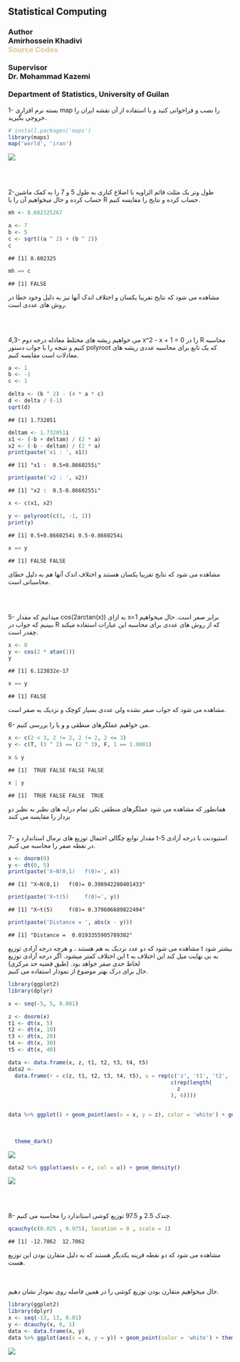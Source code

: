 
<html>


<h2 style={font-family: "XB Niloofar">
Statistical Computing
</h2>

<style>
a:link {
  color: #dcc896;
  background-color: transparent;
  text-decoration: none;
}

a:visited {
  color: #dcc896;
  background-color: transparent;
  text-decoration: none;
}

a:hover {
  color:black ;
  background-color: transparent;
  text-decoration: underline;
}

a:active {
  color: #dcc896;
  background-color: transparent;
  text-decoration: underline;
}
</style>

<h3 style={font-family: "XB Niloofar">
Author <br>
Amirhossein Khadivi <br>
<a href='https://github.com/amirhossein-khadivi/SC/tree/master/1'title='GitHub'>Source Codes</a>
<br><br>
Supervisor <br>
Dr. Mohammad Kazemi <br> <br>
Department of Statistics, University of Guilan
<br>
</h3>

<p>

1- بسته نرم افزاری map را نصب و فراخوانی کنید و با استفاده از آن نقشه
ایران را خروجی بگیرید.

``` r
# install.packages('maps')
library(maps)
map('world', 'iran')
```

![](SC_files/figure-gfm/unnamed-chunk-1-1.png)<!-- -->

<br> <br>

2-طول وتر یک مثلث قائم الزاویه با اضلاع کناری به طول 5 و 7 را به کمک
ماشین حساب کرده و حال میخواهیم آن را با R حساب کرده و نتایج را
مقایسه کنیم.

``` r
mh <- 8.602325267

a <- 7
b <- 5
c <- sqrt((a ^ 2) + (b ^ 2))
c
```

    ## [1] 8.602325

``` r
mh == c
```

    ## [1] FALSE

مشاهده می شود که نتایج تقریبا یکسان و اختلاف اندک آنها نیز به دلیل وجود
خطا در روش های عددی است.

<br> <br>

4,3- می خواهیم ریشه های مختلط معادله درجه دوم x^2 - x + 1 = 0 را در R
محاسبه کنیم و نتیجه را با جواب دستور polyroot که یک تابع برای محاسبه
عددی ریشه های معادلات است مقایسه کنیم.

``` r
a <- 1
b <- -1
c <- 1

delta <- (b ^ 2) - (4 * a * c)
d <- delta / (-1)
sqrt(d)
```

    ## [1] 1.732051

``` r
deltam <- 1.732051i
x1 <- (-b + deltam) / (2 * a)
x2 <- (-b - deltam) / (2 * a)
print(paste('x1 : ', x1))
```

    ## [1] "x1 :  0.5+0.8660255i"

``` r
print(paste('x2 : ', x2))
```

    ## [1] "x2 :  0.5-0.8660255i"

``` r
x <- c(x1, x2)

y <- polyroot(c(1, -1, 1))
print(y)
```

    ## [1] 0.5+0.8660254i 0.5-0.8660254i

``` r
x == y
```

    ## [1] FALSE FALSE

مشاهده می شود که نتایج تقریبا یکسان هستند و اختلاف اندک آنها هم به دلیل
خطای محاسباتی است.

<br> <br>

5- میدانیم که مقدار cos(2arctan(x)) به ازای x=1 برابر صفر است. حال
میخواهیم ببینیم که جواب در R که از روش های عددی برای محاسبه این
عبارات استفاده میکند چقدر است.

``` r
x <- 0
y <- cos(2 * atan(1))
y
```

    ## [1] 6.123032e-17

``` r
x == y
```

    ## [1] FALSE

مشاهده می شود که جواب صفر نشده ولی عددی بسیار کوچک و نزدیک به صفر است.
<br> <br> 6- می خواهیم عملگرهای منطقی و و یا را بررسی کنیم.

``` r
x <- c(2 < 3, 2 != 2, 2 != 2, 2 <= 3)
y <- c(T, (3 ^ 2) == (2 ^ 3), F, 1 == 1.0001)

x & y
```

    ## [1]  TRUE FALSE FALSE FALSE

``` r
x | y
```

    ## [1]  TRUE FALSE FALSE  TRUE

همانطور که مشاهده می شود عملگرهای منطقی تکی تمام درایه های نظیر به نظیر
دو بردار را مقایسه می کنند <br> <br>

7- مقدار توابع چگالی احتمال توزیع های نرمال استاندارد و t-استیودنت با
درجه آزادی 5 در نقطه صفر را محاسبه می کنیم.

``` r
x <- dnorm(0)
y <- dt(0, 5)
print(paste('X~N(0,1)   f(0)=', x))
```

    ## [1] "X~N(0,1)   f(0)= 0.398942280401433"

``` r
print(paste('X~t(5)     f(0)=', y))
```

    ## [1] "X~t(5)     f(0)= 0.379606689822494"

``` r
print(paste('Distance = ', abs(x - y)))
```

    ## [1] "Distance =  0.0193355905789382"

مشاهده می شود که دو عدد نزدیک به هم هستند ، و هرچه درجه آزادی توزیع t
بیشتر شود این اختلاف کمتر میشود. اگر درجه آزادی توزیع t به بی نهایت
میل کند این اختلاف به لحاظ حدی صفر خواهد بود. (طبق قضیه حد مرکزی) <br>
حال برای درک بهتر موضوع از نمودار استفاده می کنیم.

``` r
library(ggplot2)
library(dplyr)

x <- seq(-5, 5, 0.001)

z <- dnorm(x)
t1 <- dt(x, 5)
t2 <- dt(x, 10)
t3 <- dt(x, 20)
t4 <- dt(x, 30)
t5 <- dt(x, 40)

data <- data.frame(x, z, t1, t2, t3, t4, t5)
data2 <-
  data.frame(r = c(z, t1, t2, t3, t4, t5), u = rep(c('z', 't1', 't2', 't3', 't4', 't5'),
                                                   c(rep(length(
                                                     z
                                                   ), 6))))


data %>% ggplot() + geom_point(aes(x = x, y = z), color = 'white') + geom_point(aes(x =
                                                                                      x, y = t1), color =         'pink') + geom_point(aes(x = x, y = t2), color = 'green') + geom_point(aes(x =
                                                                                                                                                                                               x, y = t3), color = 'yellow')       +  geom_point(aes(x = x, y = t4), color =
                                                                                                                                                                                                                                                   'red') + geom_point(aes(x = x, y = t5), color = 'blue') +
  theme_dark()
```

![](SC_files/figure-gfm/unnamed-chunk-7-1.png)<!-- -->

``` r
data2 %>% ggplot(aes(x = r, col = u)) + geom_density()
```

![](SC_files/figure-gfm/unnamed-chunk-7-2.png)<!-- -->

<br> <br>

8- چندک 2.5 و 97.5 توزیع کوشی استاندارد را محاسبه می کنیم.

``` r
qcauchy(c(0.025 , 0.975), location = 0 , scale = 1)
```

    ## [1] -12.7062  12.7062

مشاهده می شود که دو نقطه قرینه یکدیگر هستند که به دلیل متقارن بودن این
توزیع هست.

<br> <br> حال میخواهیم متقارن بودن توزیع کوشی را در همین فاصله روی
نمودار نشان دهیم.

``` r
library(ggplot2)
library(dplyr)
x <- seq(-13, 13, 0.01)
y <- dcauchy(x, 0, 1)
data <- data.frame(x, y)
data %>% ggplot(aes(x = x, y = y)) + geom_point(color = 'white') + theme_dark()
```

![](SC_files/figure-gfm/unnamed-chunk-9-1.png)<!-- -->

</p>

</body>

</html>
